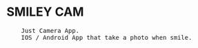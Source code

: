 # SMILEY CAM

<pre>
    Just Camera App.
    IOS / Android App that take a photo when smile.
</pre>
